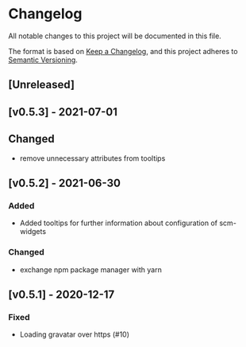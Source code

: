 # Changelog
All notable changes to this project will be documented in this file.

The format is based on [Keep a Changelog](https://keepachangelog.com/en/1.0.0/),
and this project adheres to [Semantic Versioning](https://semver.org/spec/v2.0.0.html).

## [Unreleased]

## [v0.5.3] - 2021-07-01
## Changed
* remove unnecessary attributes from tooltips

## [v0.5.2] - 2021-06-30

### Added
* Added tooltips for further information about configuration of scm-widgets

### Changed
* exchange npm package manager with yarn

## [v0.5.1] - 2020-12-17

### Fixed

* Loading gravatar over https (#10) 
